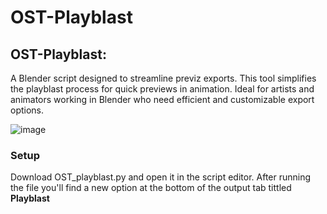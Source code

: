 # OST-Playblast
## **OST-Playblast:** 
A Blender script designed to streamline previz exports. This tool simplifies the playblast process for quick previews in animation. Ideal for artists and animators working in Blender who need efficient and customizable export options.

![image](https://github.com/user-attachments/assets/fb0ebeae-2507-42eb-bcc1-6bf7030df5f5)
### **Setup**
Download OST_playblast.py and open it in the script editor. After running the file you'll find a new option at the bottom of the output tab tittled **Playblast** 
